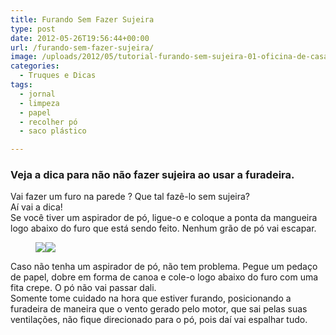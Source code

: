 ```yaml
---
title: Furando Sem Fazer Sujeira
type: post
date: 2012-05-26T19:56:44+00:00
url: /furando-sem-fazer-sujeira/
image: /uploads/2012/05/tutorial-furando-sem-sujeira-01-oficina-de-casa1.jpg
categories:
  - Truques e Dicas
tags:
  - jornal
  - limpeza
  - papel
  - recolher pó
  - saco plástico

---
```

### Veja a dica para não não fazer sujeira ao usar a furadeira.

Vai fazer um furo na parede ? Que tal fazê-lo sem sujeira?  
Aí vai a dica!  
Se você tiver um aspirador de pó, ligue-o e coloque a ponta da mangueira logo abaixo do furo que está sendo feito. Nenhum grão de pó vai escapar.<figure class="dois">

[![][1]][2][![][3]][4]</figure>

Caso não tenha um aspirador de pó, não tem problema. Pegue um pedaço de papel, dobre em forma de canoa e cole-o logo abaixo do furo com uma fita crepe. O pó não vai passar dali.  
Somente tome cuidado na hora que estiver furando, posicionando a furadeira de maneira que o vento gerado pelo motor, que sai pelas suas ventilações, não fique direcionado para o pó, pois daí vai espalhar tudo.

 [1]: /uploads/tutoriais/furando-sem-sujeira/thumbs/tutorial-furando-sem-sujeira-02-oficina-de-casa.jpg
 [2]: /uploads/tutoriais/furando-sem-sujeira/tutorial-furando-sem-sujeira-02-oficina-de-casa.jpg
 [3]: /uploads/tutoriais/furando-sem-sujeira/thumbs/tutorial-furando-sem-sujeira-03-oficina-de-casa.jpg
 [4]: /uploads/tutoriais/furando-sem-sujeira/tutorial-furando-sem-sujeira-03-oficina-de-casa.jpg
